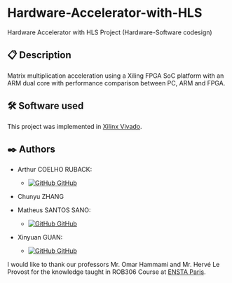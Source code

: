 # Hardware-Accelerator-with-HLS
Hardware Accelerator with HLS Project (Hardware-Software codesign)

## 📋 Description
Matrix multiplication acceleration using a Xiling FPGA SoC platform with an ARM dual core with performance comparison between PC, ARM and FPGA.

## 🛠️ Software used

This project was implemented in [Xilinx Vivado](https://www.xilinx.com/products/design-tools/vivado.html).

## ✒️ Authors

- Arthur COELHO RUBACK:
    - [![GitHub](https://i.stack.imgur.com/tskMh.png) GitHub](https://github.com/arthur-ruback)

- Chunyu ZHANG

- Matheus SANTOS SANO:
    - [![GitHub](https://i.stack.imgur.com/tskMh.png) GitHub](https://github.com/matsano)

- Xinyuan GUAN:
    - [![GitHub](https://i.stack.imgur.com/tskMh.png) GitHub](https://github.com/Pandenotium)

I would like to thank our professors Mr. Omar Hammami and Mr.  Hervé Le Provost for the knowledge taught in ROB306 Course at [ENSTA Paris](https://www.ensta-paris.fr/).
